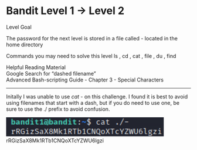 # Bandit Level 1 → Level 2
Level Goal

The password for the next level is stored in a file called - located in the home directory

Commands you may need to solve this level
ls , cd , cat , file , du , find


Helpful Reading Material  
Google Search for “dashed filename”  
Advanced Bash-scripting Guide - Chapter 3 - Special Characters
***

Initally I was unable to use *cat* - on this challenge. I found it is best to avoid using filenames that start with a dash, but if you do need to use one, be sure to use the ./ prefix to avoid confusion.

![Alt text](<Images/Level 2.png>)
rRGizSaX8Mk1RTb1CNQoXTcYZWU6lgzi
